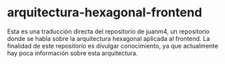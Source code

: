 # arquitectura-hexagonal-frontend
Esta es una traducción directa del repositorio de juanm4, un repositorio donde se habla sobre la arquitectura hexagonal aplicada al frontend. La finalidad de este repositorio es divulgar conocimiento, ya que actualmente hay poca información sobre esta arquitectura.
